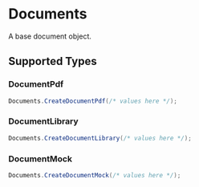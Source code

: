 # Documents

A base document object.


## Supported Types

### DocumentPdf

```csharp
Documents.CreateDocumentPdf(/* values here */);
```

### DocumentLibrary

```csharp
Documents.CreateDocumentLibrary(/* values here */);
```

### DocumentMock

```csharp
Documents.CreateDocumentMock(/* values here */);
```
